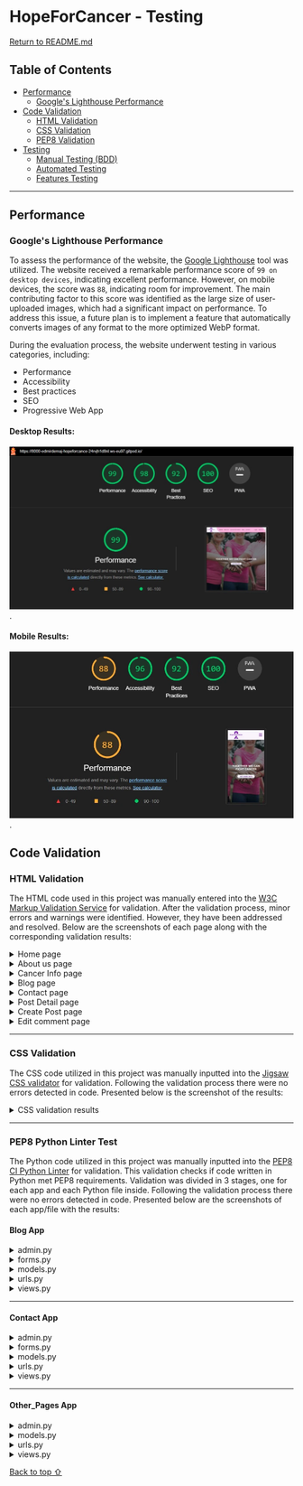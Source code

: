 # HopeForCancer - Testing

[Return to README.md](README.md)

## Table of Contents
- [Performance](#performance)
  - [Google's Lighthouse Performance](#googles-lighthouse-performance)
- [Code Validation](#code-validation)
  - [HTML Validation](#html-validation)
  - [CSS Validation](#css-validation)
  - [PEP8 Validation](#pep8-validation)
- [Testing](#testing)
  - [Manual Testing (BDD)](#manual-testing-bdd)
  - [Automated Testing](#automated-testing)
  - [Features Testing](#features-testing)

---

## Performance

### Google's Lighthouse Performance
To assess the performance of the website, the [Google Lighthouse](https://developers.google.com/web/tools/lighthouse) tool was utilized. The website received a remarkable performance score of `99 on desktop devices`, indicating excellent performance. However, on mobile devices, the score was `88`, indicating room for improvement. The main contributing factor to this score was identified as the large size of user-uploaded images, which had a significant impact on performance. To address this issue, a future plan is to implement a feature that automatically converts images of any format to the more optimized WebP format.

During the evaluation process, the website underwent testing in various categories, including:
- Performance
- Accessibility
- Best practices
- SEO
- Progressive Web App

#### Desktop Results:
![Lighthouse Desktop Result](media/tests/desktop_lighthouse.webp).

#### Mobile Results:
![Lighthouse Mobile Result](media/tests/mobile_lighthouse.webp).

## Code Validation

### HTML Validation
The HTML code used in this project was manually entered into the [W3C Markup Validation Service](https://validator.w3.org/) for validation. After the validation process, minor errors and warnings were identified. However, they have been addressed and resolved. Below are the screenshots of each page along with the corresponding validation results:

<details><summary>Home page</summary><img src="media/tests/validations/home_page_html.webp"></details>
<details><summary>About us page</summary><img src="media/tests/validations/about_html_validator.webp"></details>
<details><summary>Cancer Info page</summary><img src="media/tests/validations/info_validation.webp"></details>
<details><summary>Blog page</summary><img src="media/tests/validations/blog_html_validation.webp"></details>
<details><summary>Contact page</summary><img src="media/tests/validations/contact_html_validator.webp"></details>
<details><summary>Post Detail page</summary><img src="media/tests/validations/post_detail_html_validation.webp"></details>
<details><summary>Create Post page</summary><img src="media/tests/validations/create_post_html_validation.webp"></details>
<details><summary>Edit comment page</summary><img src="media/tests/validations/edit_comment_html_validation.webp"></details>

---

### CSS Validation
The CSS code utilized in this project was manually inputted into the [Jigsaw CSS validator](https://jigsaw.w3.org/css-validator/) for validation. Following the validation process there were no errors detected in code. Presented below is the screenshot of the results: 

<details><summary>CSS validation results</summary><img src="media/tests/validations/css_validation.webp"></details>

---
### PEP8 Python Linter Test
The Python code utilized in this project was manually inputted into the [PEP8 CI Python Linter](https://pep8ci.herokuapp.com/) for validation. This validation checks if code written in Python met PEP8 requirements. Validation was divided in 3 stages, one for each app and each Python file inside. Following the validation process there were no errors detected in code. Presented below are the screenshots of each app/file with the results:

#### Blog App
<details><summary> admin.py</summary><img src="media/tests/validations/pep8/blog_admin.webp"></details>
<details><summary> forms.py</summary><img src="media/tests/validations/pep8/blog_forms.webp"></details>
<details><summary> models.py</summary><img src="media/tests/validations/pep8/blog_models.webp"></details>
<details><summary> urls.py</summary><img src="media/tests/validations/pep8/blog_url.webp"></details>
<details><summary> views.py</summary><img src="media/tests/validations/pep8/blog_view.webp"></details>

---

#### Contact App
<details><summary> admin.py</summary><img src="media/tests/validations/pep8/contact_admin.webp"></details>
<details><summary> forms.py</summary><img src="media/tests/validations/pep8/contact_forms.webp"></details>
<details><summary> models.py</summary><img src="media/tests/validations/pep8/contact_models.webp"></details>
<details><summary> urls.py</summary><img src="media/tests/validations/pep8/contact_urls.webp"></details>
<details><summary> views.py</summary><img src="media/tests/validations/pep8/contact_view.webp"></details>

---

#### Other_Pages App
<details><summary> admin.py</summary><img src="media/tests/validations/pep8/other_pages_admin.webp"></details>
<details><summary> models.py</summary><img src="media/tests/validations/pep8/other_pages_models.webp"></details>
<details><summary> urls.py</summary><img src="media/tests/validations/pep8/other_pages_urls.webp"></details>
<details><summary> views.py</summary><img src="media/tests/validations/pep8/other_pages_view.webp"></details>




[Back to top ⇧](#content)